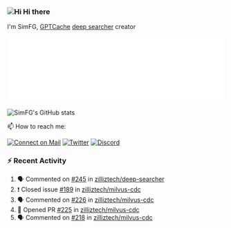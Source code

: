 ### <img src='https://qpluspicture.oss-cn-beijing.aliyuncs.com/6LjjQA/Hi.gif' alt='Hi' width="24"/> Hi there

I'm SimFG, [GPTCache](https://github.com/zilliztech/GPTCache) [deep searcher](https://github.com/zilliztech/deep-searcher) creator

![Metrics 👋](/metrics.plugin.followup.user.svg)

![SimFG's GitHub stats](https://github-readme-stats.vercel.app/api?username=SimFG&show_icons=true&theme=radical&count_private=true)

📫 How to reach me:

[![Connect on Mail](https://img.shields.io/badge/Ask%20me-anything-1abc9c.svg)](mailto:1142838399@qq.com)
[![Twitter](https://img.shields.io/twitter/follow/FogSim?style=social)](https://twitter.com/FogSim)
[![Discord](https://img.shields.io/discord/1092648432495251507?label=Discord&logo=discord)](https://discord.gg/Q8C6WEjSWV)

### :zap: Recent Activity

<!--START_SECTION:activity-->
1. 🗣 Commented on [#245](https://github.com/zilliztech/deep-searcher/issues/245) in [zilliztech/deep-searcher](https://github.com/zilliztech/deep-searcher)
2. ❗️ Closed issue [#189](https://github.com/zilliztech/milvus-cdc/issues/189) in [zilliztech/milvus-cdc](https://github.com/zilliztech/milvus-cdc)
3. 🗣 Commented on [#226](https://github.com/zilliztech/milvus-cdc/issues/226) in [zilliztech/milvus-cdc](https://github.com/zilliztech/milvus-cdc)
4. 💪 Opened PR [#225](https://github.com/zilliztech/milvus-cdc/pull/225) in [zilliztech/milvus-cdc](https://github.com/zilliztech/milvus-cdc)
5. 🗣 Commented on [#218](https://github.com/zilliztech/milvus-cdc/issues/218) in [zilliztech/milvus-cdc](https://github.com/zilliztech/milvus-cdc)
<!--END_SECTION:activity-->

